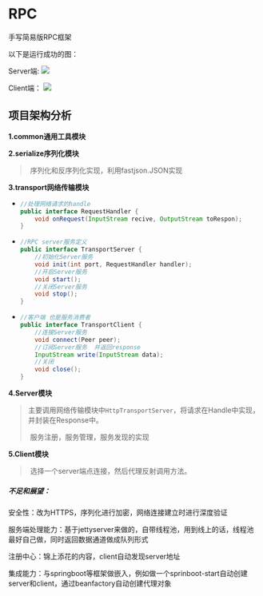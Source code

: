 # RPC

手写简易版RPC框架

以下是运行成功的图：

Server端:
![](https://github.com/qingchuanlarou/gk-rpc/image/1.png)

Client端：
![](https://github.com/qingchuanlarou/gk-rpc/image/2.png)

## 项目架构分析

**1.common通用工具模块**

**2.serialize序列化模块**

> ​	序列化和反序列化实现，利用fastjson.JSON实现

**3.transport网络传输模块**

- ```java
  //处理网络请求的handle
  public interface RequestHandler {
      void onRequest(InputStream recive, OutputStream toRespon);
  }
  ```

- ```java
  //RPC server服务定义
  public interface TransportServer {
      //初始化Server服务
      void init(int port, RequestHandler handler);
      //开启Server服务
      void start();
      //关闭Server服务
      void stop();
  }
  ```

- ```java
  //客户端 也是服务消费者
  public interface TransportClient {
      //连接Server服务
      void connect(Peer peer);
      //订阅Server服务  并返回response
      InputStream write(InputStream data);
      //关闭
      void close();
  }
  ```

**4.Server模块**

> ​	主要调用网络传输模块中`HttpTransportServer`，将请求在Handle中实现，并封装在Response中。
>
> ​	服务注册，服务管理，服务发现的实现

**5.Client模块**

> ​	选择一个server端点连接，然后代理反射调用方法。

##### 不足和展望：

安全性：改为HTTPS，序列化进行加密，网络连接建立时进行深度验证

服务端处理能力：基于jettyserver来做的，自带线程池，用到线上的话，线程池最好自己做，同时返回数据通道做成队列形式

注册中心：锦上添花的内容，client自动发现server地址

集成能力：与springboot等框架做嵌入，例如做一个sprinboot-start自动创建server和client，通过beanfactory自动创建代理对象